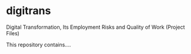 # digitrans
Digital Transformation, Its Employment Risks and Quality of Work (Project Files)

This repository contains.... 
